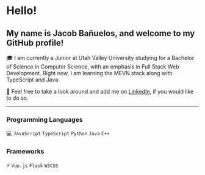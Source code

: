 # Hello!

## My name is Jacob Bañuelos, and welcome to my GitHub profile!

🎓 I am currently a Junior at Utah Valley University studying for a Bachelor of Science in Computer Science, with an emphasis in Full Stack Web Development.
Right now, I am learning the MEVN stack along with TypeScript and Java.

👀 Feel free to take a look around and add me on [LinkedIn](www.linkedin.com/in/jacob-banuelos), if you would like to do so.

---

### Programming Languages

💻 `JavaScript` `TypeScript` `Python` `Java` `C++`

### Frameworks

⚡ `Vue.js` `Flask` `W3CSS`
